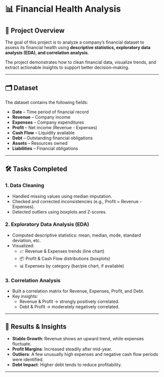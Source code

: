 # 📊 Financial Health Analysis

## 📌 Project Overview
The goal of this project is to analyze a company’s financial dataset to assess its financial health using **descriptive statistics, exploratory data analysis (EDA), and correlation analysis**.  

The project demonstrates how to clean financial data, visualize trends, and extract actionable insights to support better decision-making.  

---

## 🗂️ Dataset
The dataset contains the following fields:

- **Date** – Time period of financial record  
- **Revenue** – Company income  
- **Expenses** – Company expenditures  
- **Profit** – Net income (Revenue - Expenses)  
- **Cash Flow** – Liquidity available  
- **Debt** – Outstanding financial obligations  
- **Assets** – Resources owned  
- **Liabilities** – Financial obligations  

---

## 🛠️ Tasks Completed
### 1. Data Cleaning
- Handled missing values using median imputation.  
- Checked and corrected inconsistencies (e.g., Profit = Revenue - Expenses).  
- Detected outliers using boxplots and Z-scores.  

### 2. Exploratory Data Analysis (EDA)
- Computed descriptive statistics: mean, median, mode, standard deviation, etc.  
- Visualized:
  - 📈 Revenue & Expenses trends (line chart)  
  - 📦 Profit & Cash Flow distributions (boxplots)  
  - 📊 Expenses by category (bar/pie chart, if available)  

### 3. Correlation Analysis
- Built a correlation matrix for Revenue, Expenses, Profit, and Debt.  
- Key insights:
  - Revenue & Profit → strongly positively correlated.  
  - Debt & Profit → moderately negatively correlated.  

---

## 📑 Results & Insights
- **Stable Growth**: Revenue shows an upward trend, while expenses fluctuate.  
- **Profit Margins**: Increased steadily after mid-year.  
- **Outliers**: A few unusually high expenses and negative cash flow periods were identified.  
- **Debt Impact**: Higher debt tends to reduce profitability.  

---



